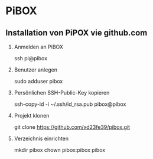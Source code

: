 # PiBOX

## Installation von PiPOX vie github.com

1. Anmelden an PiBOX

    ssh pi@pibox

2. Benutzer anlegen

    sudo adduser pibox

3. Persönlichen SSH-Public-Key kopieren

    ssh-copy-id -i ~/.ssh/id_rsa.pub pibox@pibox

4. Projekt klonen

    git clone https://github.com/xd23fe39/pibox.git

1. Verzeichnis einrichten

    mkdir pibox
    chown pibox:pibox pibox
